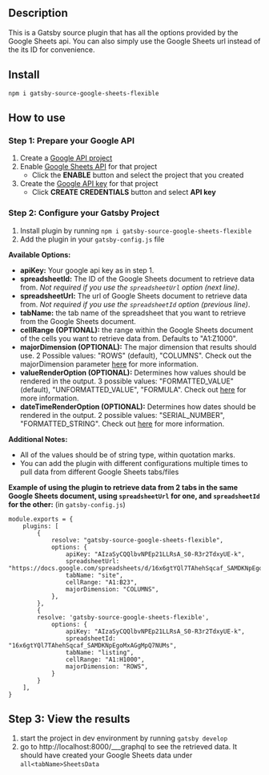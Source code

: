 ## Description

This is a Gatsby source plugin that has all the options provided by the Google Sheets api. You can also simply use the Google Sheets url instead of the its ID for convenience.

## Install

`npm i gatsby-source-google-sheets-flexible`

## How to use

### Step 1: Prepare your Google API

1. Create a [Google API project](https://console.developers.google.com/projectcreate)
2. Enable [Google Sheets API](https://console.developers.google.com/apis/library/sheets.googleapis.com?project=websheets&folder&organizationId) for that project
   - Click the **ENABLE** button and select the project that you created
3. Create the [Google API key](https://console.developers.google.com/apis/credentials) for that project
   - Click **CREATE CREDENTIALS** button and select **API key**

### Step 2: Configure your Gatsby Project

1. Install plugin by running `npm i gatsby-source-google-sheets-flexible`
2. Add the plugin in your `gatsby-config.js` file

**Available Options:**
- **apiKey:** Your google api key as in step 1.
- **spreadsheetId:** The ID of the Google Sheets document to retrieve data from. *Not required if you use the `spreadsheetUrl` option (next line)*.
- **spreadsheetUrl:** The url of Google Sheets document to retrieve data from. *Not required if you use the `spreadsheetId` option (previous line)*.
- **tabName:** the tab name of the spreadsheet that you want to retrieve from the Google Sheets document.
- **cellRange (OPTIONAL):** the range within the Google Sheets document of the cells you want to retrieve data from. Defaults to "A1:Z1000".
- **majorDimension (OPTIONAL):** The major dimension that results should use. 2 Possible values: "ROWS" (default), "COLUMNS". Check out the majorDimension parameter [here](https://developers.google.com/sheets/api/reference/rest/v4/spreadsheets.values/get) for more information.
- **valueRenderOption (OPTIONAL):** Determines how values should be rendered in the output. 3 possible values: "FORMATTED_VALUE" (default), "UNFORMATTED_VALUE", "FORMULA". Check out [here](https://developers.google.com/sheets/api/reference/rest/v4/ValueRenderOption) for more information.
- **dateTimeRenderOption (OPTIONAL):** Determines how dates should be rendered in the output. 2 possible values: "SERIAL_NUMBER", "FORMATTED_STRING". Check out [here](https://developers.google.com/sheets/api/reference/rest/v4/DateTimeRenderOption) for more information.


**Additional Notes:** 
- All of the values should be of string type, within quotation marks.
- You can add the plugin with different configurations multiple times to pull data from different Google Sheets tabs/files


**Example of using the plugin to retrieve data from 2 tabs in the same Google Sheets document, using `spreadsheetUrl` for one, and `spreadsheetId` for the other:** 
(in `gatsby-config.js`)
```
module.exports = {
    plugins: [
        {
            resolve: "gatsby-source-google-sheets-flexible",
            options: {
                apiKey: "AIzaSyCQQlbvNPEp21LLRsA_S0-R3r2TdxyUE-k",
                spreadsheetUrl: "https://docs.google.com/spreadsheets/d/16x6gtYQl7TAhehSqcaf_SAMDKNpEgoMxAGgMpQ7NUMs/edit#gid=72026853",
                tabName: "site",
                cellRange: "A1:B23",
                majorDimension: "COLUMNS",
            },
        },
        {
        resolve: 'gatsby-source-google-sheets-flexible',
            options: {
                apiKey: "AIzaSyCQQlbvNPEp21LLRsA_S0-R3r2TdxyUE-k",
                spreadsheetId: "16x6gtYQl7TAhehSqcaf_SAMDKNpEgoMxAGgMpQ7NUMs",
                tabName: "listing",
                cellRange: "A1:H1000",
                majorDimension: "ROWS",
            }
        }   
    ],
}
```

## Step 3: View the results

1. start the project in dev environment by running `gatsby develop`
2. go to http://localhost:8000/___graphql to see the retrieved data. It should have created your Google Sheets data under `all<tabName>SheetsData`
